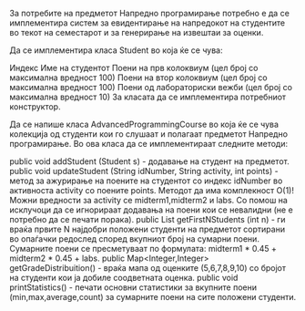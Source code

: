 За потребите на предметот Напредно програмирање потребно е да се имплементира систем за евидентирање на напредокот на студентите во текот на семестарот и за генерирање на извештаи за оценки.

Да се имплементира класа Student во која ќе се чува:

Индекс
Име на студентот
Поени на прв колоквиум (цел број со максимална вредност 100)
Поени на втор колоквиум (цел број со максимална вредност 100)
Поени од лабораториски вежби (цел број со максимална вредност 10)
За класата да се имплементира потребниот конструктор.

Да се напише класа AdvancedProgrammingCourse во која ќе се чува колекција од студенти кои го слушаат и полагаат предметот Напредно програмирање. Во ова класа да се имплементираат следните методи:

public void addStudent (Student s) - додавање на студент на предметот.
public void updateStudent (String idNumber, String activity, int points) - метод за ажурирање на поените на студентот со индекс idNumber во активноста activity со поените points. Методот да има комплекност О(1)! Можни вредности за activity се midterm1,midterm2 и labs. Со помош на исклучоци да се игнорираат додавања на поени кои се невалидни (не е потребно да се печати порака).
public List<Student> getFirstNStudents (int n) - ги враќа првите N најдобри положени студенти на предметот сортирани во опаѓачки редослед според вкупниот број на сумарни поени. Сумарните поени се пресметуваат по формулата: midterm1 * 0.45 + midterm2 * 0.45 + labs.
public Map<Integer,Integer> getGradeDistribuition() - враќа мапа од оценките (5,6,7,8,9,10) со бројот на студенти кои ја добиле соодветната оценка.
public void printStatistics() - печати основни статистики за вкупните поени (min,max,average,count) за сумарните поени на сите положени студенти.